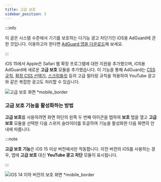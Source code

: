 ```yaml
---
title: 고급 보호
sidebar_position: 3
---
```


:::info

이 글은 시스템 수준에서 기기를 보호하는 다기능 광고 차단기인 iOS용 AdGuard에 관한 것입니다. 이용하고자 한다면 [AdGuard 앱을 다운로드](https://agrd.io/download-kb-adblock)해 보세요.

:::

iOS 15에서 Apple은 Safari 웹 확장 프로그램에 대한 지원을 추가했으며, iOS용 AdGuard에 새로운 **고급 보호** 모듈을 추가했습니다. 이 기능을 통해 AdGuard는 [CSS 규칙](/general/ad-filtering/create-own-filters#cosmetic-css-rules), [확장 CSS 선택기](/general/ad-filtering/create-own-filters#extended-css-selectors), [스크립틀릿](/general/ad-filtering/create-own-filters#scriptlets) 등의 고급 필터링 규칙을 적용하여 YouTube 광고와 같은 복잡한 광고도 처리할 수 있습니다.

![고급 보호 화면 \*mobile\_border](https://cdn.adtidy.org/public/Adguard/kb/iOS/features/protection_screen_15_en.jpeg)

### 고급 보호 기능을 활성화하는 방법

**고급 보호**를 사용하려면 화면 하단의 왼쪽 두 번째 아이콘을 탭하여 **보호** 탭을 열고 **고급 보호** 모듈을 선택한 다음 스위치 슬라이더를 토글하여 기능을 활성화한 다음 화면의 안내에 따릅니다.

:::note

**고급 보호 기능**은 iOS 15 이상 버전에서만 작동합니다. 이전 버전의 iOS를 사용하는 경우, 앱에 **고급 보호** 대신 **YouTube 광고 차단** 모듈이 표시됩니다.

:::

![iOS 14 이하 버전의 보호 화면 \*mobile\_border](https://cdn.adtidy.org/public/Adguard/kb/iOS/features/protection_screen_14_en.jpeg)
